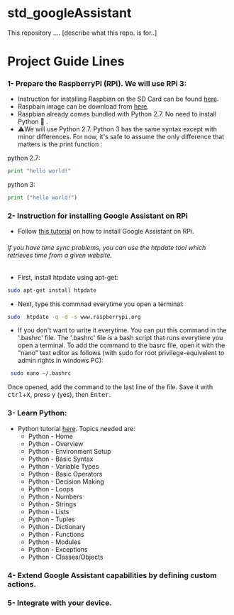 # std_googleAssistant
This repository .... [describe what this repo. is for..]

# Project Guide Lines
### 1- Prepare the RaspberryPi (RPi). We will use RPi 3:
 - Instruction for installing Raspbian on the SD Card can be found [here](https://www.raspberrypi.org/documentation/installation/installing-images/README.md).
 - Raspbain image can be download from [here](https://www.raspberrypi.org/downloads/raspbian/).
 - Raspbian already comes bundled with Python 2.7. No need to install Python 🎉 . 
 - ⚠️We will use Python 2.7. Python 3 has the same syntax except with minor differences. For now, it's safe to assume the only difference that matters is the print function :
 
 
 python 2.7:
```python
print "hello world!"
```

 python 3:
```python
print ("hello world!")
```

### 2- Instruction for installing Google Assistant on RPi
- Follow [this tutorial](https://developers.google.com/assistant/sdk/guides/library/python/) on how to install Google Assistant on RPi.

######  If you have time sync problems, you can use the htpdate tool which retrieves time from a given website.
- First, install htpdate using apt-get:
```bash
sudo apt-get install htpdate 
```

- Next, type this commnad everytime you open a terminal:
```bash
sudo  htpdate -q -d -s www.raspberrypi.org
```

- If you don't want to write it everytime. You can put this command in the '.bashrc' file. The '.bashrc' file is a bash script that runs everytime you open a terminal. To add the command to the basrc file, open it with the "nano" text editor as follows (with sudo for root privilege-equivelent to admin rights in windows PC):
```bash
 sudo nano ~/.bashrc
```
Once opened, add the command to the last line of the file. Save it with <kbd>ctrl</kbd>+<kbd>X</kbd>, press <kbd>y</kbd> (yes), then <kbd>Enter</kbd>.
### 3- Learn Python:
- Python tutorial [here](https://www.tutorialspoint.com/python/index.htm). Topics needed are:
    - Python - Home
    - Python - Overview
    - Python - Environment Setup
    - Python - Basic Syntax
    - Python - Variable Types
    - Python - Basic Operators
    - Python - Decision Making
    - Python - Loops
    - Python - Numbers
    - Python - Strings
    - Python - Lists
    - Python - Tuples
    - Python - Dictionary
    - Python - Functions
    - Python - Modules
    - Python - Exceptions
    - Python - Classes/Objects


### 4- Extend Google Assistant capabilities by defining custom actions.

### 5- Integrate with your device.
